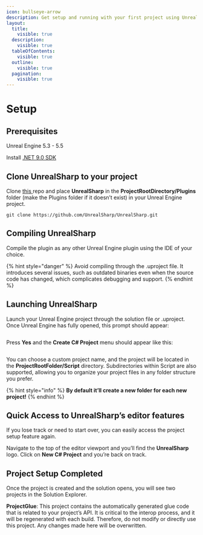 ```yaml
---
icon: bullseye-arrow
description: Get setup and running with your first project using UnrealSharp
layout:
  title:
    visible: true
  description:
    visible: true
  tableOfContents:
    visible: true
  outline:
    visible: true
  pagination:
    visible: true
---
```


# Setup

## Prerequisites <a href="#prerequisites" id="prerequisites"></a>

Unreal Engine 5.3 - 5.5

Install [.NET 9.0 SDK](https://dotnet.microsoft.com/en-us/download/dotnet/9.0)

## Clone UnrealSharp to your project <a href="#install-unrealsharp-to-your-project" id="install-unrealsharp-to-your-project"></a>

Clone [this ](https://github.com/UnrealSharp/UnrealSharp)repo and place **UnrealSharp** in the **ProjectRootDirectory/Plugins** folder (make the Plugins folder if it doesn’t exist) in your Unreal Engine project.

```
git clone https://github.com/UnrealSharp/UnrealSharp.git
```

## Compiling UnrealSharp <a href="#compiling-unrealsharp" id="compiling-unrealsharp"></a>

Compile the plugin as any other Unreal Engine plugin using the IDE of your choice.

{% hint style="danger" %}
Avoid compiling through the .uproject file. It introduces several issues, such as outdated binaries even when the source code has changed, which complicates debugging and support.
{% endhint %}

## Launching UnrealSharp <a href="#launching-unrealsharp" id="launching-unrealsharp"></a>

Launch your Unreal Engine project through the solution file or .uproject. Once Unreal Engine has fully opened, this prompt should appear:

<figure><img src="https://raw.githubusercontent.com/UnrealSharp/unrealsharp.github.io/main/media/get-started/NoProjectFoundPrompt.PNG" alt=""><figcaption></figcaption></figure>

Press **Yes** and the **Create C# Project** menu should appear like this:

<figure><img src="https://raw.githubusercontent.com/UnrealSharp/unrealsharp.github.io/main/media/get-started/CreateProjectPrompt.PNG" alt=""><figcaption></figcaption></figure>

You can choose a custom project name, and the project will be located in the **ProjectRootFolder/Script** directory. Subdirectories within Script are also supported, allowing you to organize your project files in any folder structure you prefer.

{% hint style="info" %}
**By default it’ll create a new folder for each new project!**
{% endhint %}

## Quick Access to UnrealSharp’s editor features <a href="#quick-access-to-unrealsharps-editor-features" id="quick-access-to-unrealsharps-editor-features"></a>

If you lose track or need to start over, you can easily access the project setup feature again.

Navigate to the top of the editor viewport and you’ll find the **UnrealSharp** logo. Click on **New C# Project** and you’re back on track.

## Project Setup Completed <a href="#project-setup-completed" id="project-setup-completed"></a>

Once the project is created and the solution opens, you will see two projects in the Solution Explorer.

**ProjectGlue**: This project contains the automatically generated glue code that is related to your project’s API. It is critical to the interop process, and it will be regenerated with each build. Therefore, do not modify or directly use this project. Any changes made here will be overwritten.

<figure><img src="https://raw.githubusercontent.com/UnrealSharp/unrealsharp.github.io/main/media/get-started/SolutionShowcase.PNG" alt=""><figcaption></figcaption></figure>

